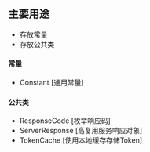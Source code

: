 ## 主要用途 ##
- 存放常量
- 存放公共类

#### 常量 ####
- Constant [通用常量]

#### 公共类 ####
- ResponseCode [枚举响应码]
- ServerResponse [高复用服务响应对象]
- TokenCache [使用本地缓存存储Token]